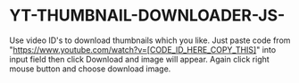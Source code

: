 # YT-THUMBNAIL-DOWNLOADER-JS-
Use video ID's to download thumbnails which you like. Just paste code from "https://www.youtube.com/watch?v=[CODE_ID_HERE_COPY_THIS]" into input field then click Download and image will appear. Again click right mouse button and choose download image.
